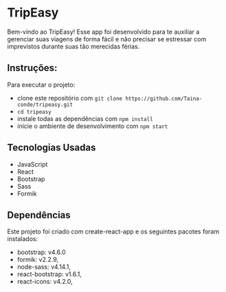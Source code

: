 # TripEasy

Bem-vindo ao TripEasy! Esse app foi desenvolvido para te auxiliar a gerenciar suas viagens de forma fácil e não precisar se estressar com imprevistos durante suas tão merecidas férias. 

## Instruções:

Para executar o projeto:

* clone este repositório com `git clone https://github.com/Taina-conde/tripeasy.git`
* `cd tripeasy`
* instale todas as dependências com `npm install`
* inicie o ambiente de desenvolvimento com `npm start`

## Tecnologias Usadas

* JavaScript
* React
* Bootstrap
* Sass
* Formik

## Dependências

 Este projeto foi criado com create-react-app e os seguintes pacotes foram instalados:
* bootstrap: v4.6.0
* formik: v2.2.9,
* node-sass: v4.14.1,
* react-bootstrap: v1.6.1,
* react-icons: v4.2.0,




